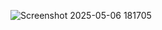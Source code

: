 ![Screenshot 2025-05-06 181705](https://github.com/user-attachments/assets/6981eee5-6c60-4fae-be14-b9b4180b82d7)
